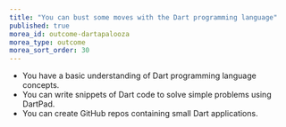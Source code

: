 ```yaml
---
title: "You can bust some moves with the Dart programming language"
published: true
morea_id: outcome-dartapalooza
morea_type: outcome
morea_sort_order: 30
---
```


  * You have a basic understanding of Dart programming language concepts. 
  * You can write snippets of Dart code to solve simple problems using DartPad.
  * You can create GitHub repos containing small Dart applications. 
